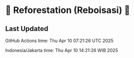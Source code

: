 
# 🌳 Reforestation (Reboisasi) 🌲

## Last Updated

GitHub Actions time: Thu Apr 10 07:21:26 UTC 2025

Indonesia/Jakarta time: Thu Apr 10 14:21:26 WIB 2025
